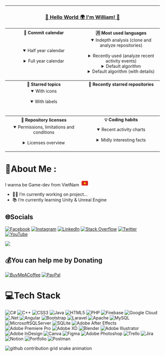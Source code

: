 <table>
<tr>
  <th colspan="2" align="center">
    <h3><a href="https://www.facebook.com/William.2418/">🧩 Hello World 🌍 I'm William! 👋 </a></h3>
  </th>
</tr>

<tr>
  <th align="center">📅 Commit calendar</th>
  <th align="center">🈷️ Most used languages</th>
</tr>

<tr>
  <td align="center"> 
  <details open><summary>Half year calendar</summary><img alt="" width="400" src="https://raw.githubusercontent.com/Long18/Long18/main/metrics.plugin.isocalendar.svg" alt=""></img></details>
    <details><summary>Full year calendar</summary><img alt="" width="400" src=" https://raw.githubusercontent.com/Long18/Long18/main/metrics.plugin.isocalendar.fullyear.svg" alt=""></img></details>
    <img width="900" height="1" alt="">
  </td>
    <td  align="center">
    <details open><summary>Indepth analysis (clone and analyze repositories)</summary><img alt="" width="400" src="https://raw.githubusercontent.com/Long18/Long18/main/metrics.plugin.languages.indepth.svg" alt=""></img></details>
    <details><summary>Recently used (analyze recent activity events)</summary><img alt="" width="400" src="https://raw.githubusercontent.com/Long18/Long18/main/metrics.plugin.languages.recent.svg" alt=""></img></details>
    <details><summary>Default algorithm</summary><img alt="" width="400" src="https://raw.githubusercontent.com/Long18/Long18/main/metrics.plugin.languages.svg" alt=""></img></details>
    <details><summary>Default algorithm (with details)</summary><img alt="" width="400" src="https://raw.githubusercontent.com/Long18/Long18/main/metrics.plugin.languages.details.svg" alt=""></img></details>
    <img width="900" height="1" alt="">
  </td>
</tr>

<tr>
  <th><a>📌 Starred topics</a></th>
  <th><a>🌟 Recently starred repositories</a></th>
</tr>

<tr>
  <td  align="center">
    <details open><summary>With icons</summary><img alt="" width="400" src="https://raw.githubusercontent.com/Long18/Long18/main/metrics.plugin.topics.icons.svg" alt=""></img></details>
    <details open><summary>With labels</summary><img alt="" width="400" src="https://raw.githubusercontent.com/Long18/Long18/main/metrics.plugin.topics.svg" alt=""></img></details>
    <img width="900" height="1" alt="">
  </td>
  <td  align="center">
    <img alt="" width="400" src="https://raw.githubusercontent.com/Long18/Long18/main/metrics.plugin.stars.svg" alt=""></img>
    <img width="900" height="1" alt="">
  </td>
</tr>

<tr>
  <th><a>📜 Repository licenses</a></th>
  <th><a>💡 Coding habits</a></th>
</tr>

<tr>
  <td  align="center">
    <details open><summary>Permissions, limitations and conditions</summary><img alt="" width="400" src="https://raw.githubusercontent.com/Long18/Long18/main/metrics.plugin.licenses.svg" alt=""></img></details>
    <details><summary>Licenses overview</summary><img alt="" width="400" src="https://raw.githubusercontent.com/Long18/Long18/main/metrics.plugin.licenses.ratio.svg" alt=""></img></details>
    <img width="900" height="1" alt="">
  </td>
    <td  align="center">
    <details open><summary>Recent activity charts</summary><img alt="" width="400" src="https://raw.githubusercontent.com/Long18/Long18/main/metrics.plugin.habits.charts.svg" alt=""></img></details>
    <details><summary>Midly interesting facts</summary><img alt="" width="400" src="https://raw.githubusercontent.com/Long18/Long18/main/metrics.plugin.habits.facts.svg" alt=""></img></details>
    <img width="900" height="1" alt="">
  </td>
</tr>

</table>

# 💫About Me :

I wanna be Game-dev from VietNam <img width="21px" src="/assets/id-flag.png" style="margin-left:4px"/>

- 👨‍💻 I’m currently working on project...
- 📚 I’m currently learning Unity & Unreal Engine

## 🌐Socials

[![Facebook](https://img.shields.io/badge/Facebook-%231877F2.svg?logo=Facebook&logoColor=white)](https://facebook.com/William.2418) [![Instagram](https://img.shields.io/badge/Instagram-%23E4405F.svg?logo=Instagram&logoColor=white)](https://instagram.com/willlee.18) [![LinkedIn](https://img.shields.io/badge/LinkedIn-%230077B5.svg?logo=linkedin&logoColor=white)](https://linkedin.com/in/william186) [![Stack Overflow](https://img.shields.io/badge/-Stackoverflow-FE7A16?logo=stack-overflow&logoColor=white)](https://stackoverflow.com/users/12710932) [![Twitter](https://img.shields.io/badge/Twitter-%231DA1F2.svg?logo=Twitter&logoColor=white)](https://twitter.com/willlee186) [![YouTube](https://img.shields.io/badge/YouTube-%23FF0000.svg?logo=YouTube&logoColor=white)](https://youtube.com/c/William18)

[![](https://visitcount.itsvg.in/api?id=Long18&icon=6&color=4)](https://visitcount.itsvg.in)

## 💰You can help me by Donating

[![BuyMeACoffee](https://img.shields.io/badge/Buy%20Me%20a%20Coffee-ffdd00?style=for-the-badge&logo=buy-me-a-coffee&logoColor=black)](https://buymeacoffee.com/Williamm) [![PayPal](https://img.shields.io/badge/PayPal-00457C?style=for-the-badge&logo=paypal&logoColor=white)](https://paypal.me/longg18)

# 💻Tech Stack

![C#](https://img.shields.io/badge/c%23-%23239120.svg?style=plastic&logo=c-sharp&logoColor=white) ![C++](https://img.shields.io/badge/c++-%2300599C.svg?style=plastic&logo=c%2B%2B&logoColor=white) ![CSS3](https://img.shields.io/badge/css3-%231572B6.svg?style=plastic&logo=css3&logoColor=white) ![Java](https://img.shields.io/badge/java-%23ED8B00.svg?style=plastic&logo=java&logoColor=white) ![HTML5](https://img.shields.io/badge/html5-%23E34F26.svg?style=plastic&logo=html5&logoColor=white) ![PHP](https://img.shields.io/badge/php-%23777BB4.svg?style=plastic&logo=php&logoColor=white) ![Firebase](https://img.shields.io/badge/firebase-%23039BE5.svg?style=plastic&logo=firebase) ![Google Cloud](https://img.shields.io/badge/Google%20Cloud-%234285F4.svg?style=plastic&logo=google-cloud&logoColor=white) ![.Net](https://img.shields.io/badge/.NET-5C2D91?style=plastic&logo=.net&logoColor=white) ![Angular](https://img.shields.io/badge/angular-%23DD0031.svg?style=plastic&logo=angular&logoColor=white) ![Bootstrap](https://img.shields.io/badge/bootstrap-%23563D7C.svg?style=plastic&logo=bootstrap&logoColor=white) ![Laravel](https://img.shields.io/badge/laravel-%23FF2D20.svg?style=plastic&logo=laravel&logoColor=white) ![Apache](https://img.shields.io/badge/apache-%23D42029.svg?style=plastic&logo=apache&logoColor=white) ![MySQL](https://img.shields.io/badge/mysql-%2300f.svg?style=plastic&logo=mysql&logoColor=white) ![MicrosoftSQLServer](https://img.shields.io/badge/Microsoft%20SQL%20Sever-CC2927?style=plastic&logo=microsoft%20sql%20server&logoColor=white) ![SQLite](https://img.shields.io/badge/sqlite-%2307405e.svg?style=plastic&logo=sqlite&logoColor=white) ![Adobe After Effects](https://img.shields.io/badge/Adobe%20After%20Effects-9999FF.svg?style=plastic&logo=Adobe%20After%20Effects&logoColor=white) ![Adobe Premiere Pro](https://img.shields.io/badge/Adobe%20Premiere%20Pro-9999FF.svg?style=plastic&logo=Adobe%20Premiere%20Pro&logoColor=white) ![Adobe XD](https://img.shields.io/badge/Adobe%20XD-470137?style=plastic&logo=Adobe%20XD&logoColor=#FF61F6) ![Blender](https://img.shields.io/badge/blender-%23F5792A.svg?style=plastic&logo=blender&logoColor=white) ![Adobe Illustrator](https://img.shields.io/badge/adobeillustrator-%23FF9A00.svg?style=plastic&logo=adobeillustrator&logoColor=white) ![Adobe InDesign](https://img.shields.io/badge/Adobe%20InDesign-49021F?style=plastic&logo=adobeindesign&logoColor=white) ![Canva](https://img.shields.io/badge/Canva-%2300C4CC.svg?style=plastic&logo=Canva&logoColor=white) ![Figma](https://img.shields.io/badge/figma-%23F24E1E.svg?style=plastic&logo=figma&logoColor=white) ![Adobe Photoshop](https://img.shields.io/badge/adobephotoshop-%2331A8FF.svg?style=plastic&logo=adobephotoshop&logoColor=white) ![Trello](https://img.shields.io/badge/Trello-%23026AA7.svg?style=plastic&logo=Trello&logoColor=white) ![Jira](https://img.shields.io/badge/jira-%230A0FFF.svg?style=plastic&logo=jira&logoColor=white) ![Notion](https://img.shields.io/badge/Notion-%23000000.svg?style=plastic&logo=notion&logoColor=white) ![Portfolio](https://img.shields.io/badge/Portfolio-%23000000.svg?style=plastic&logo=firefox&logoColor=#FF7139) ![Postman](https://img.shields.io/badge/Postman-FF6C37?style=plastic&logo=postman&logoColor=white)

![github contribution grid snake animation](https://raw.githubusercontent.com/Long18/Long18/output/github-contribution-grid-snake.svg)

